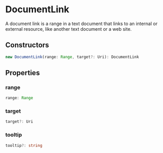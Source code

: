# DocumentLink

A document link is a range in a text document that links to an internal or external resource, like another text document or a web site.

## Constructors

```typescript
new DocumentLink(range: Range, target?: Uri): DocumentLink
```

## Properties

### range

```typescript
range: Range
```

### target

```typescript
target?: Uri
```

### tooltip

```typescript
tooltip?: string
```

[Range]: Range.md
[Uri]: Uri.md

